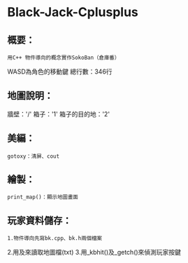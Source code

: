 # Black-Jack-Cplusplus
## 概要：
	用C++ 物件導向的概念實作SokoBan（倉庫番）
  WASD為角色的移動鍵
	總行數：346行
## 地圖說明：
  牆壁：'/'
  箱子：'1'
  箱子的目的地：'2'
  
## 美編：
	gotoxy：清屏、cout

## 繪製：
	print_map()：顯示地圖畫面

## 玩家資料儲存：
	1.物件導向先寫bk.cpp、bk.h兩個檔案
  2.用<iostream>及<fstream>來讀取地圖檔(txt)
  3.用_kbhit()及_getch()來偵測玩家按鍵
